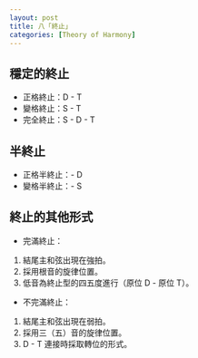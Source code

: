 ```yaml
---
layout: post
title: 八「終止」
categories: [Theory of Harmony]
---
```


## 穩定的終止

- 正格終止：D - T
- 變格終止：S - T
- 完全終止：S - D - T

## 半終止

- 正格半終止：- D
- 變格半終止：- S

## 終止的其他形式

- 完滿終止：
1. 結尾主和弦出現在強拍。
2. 採用根音的旋律位置。
3. 低音為終止型的四五度進行（原位 D - 原位 T）。

- 不完滿終止：
1. 結尾主和弦出現在弱拍。
2. 採用三（五）音的旋律位置。
3. D - T 連接時採取轉位的形式。